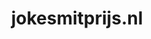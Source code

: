 ---
layout: post
title:  "jokesmitprijs.nl"
internal_url:  "/data/jokesmitprijs.nl.html"
categories: dutchgov
---